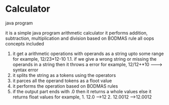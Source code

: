 # Calculator
java program


it is a simple java program
arithmetic calculator
it performs addition, subtraction, multiplication and division based on BODMAS rule
all oops concepts included


1. it get a arithmetic operations with operands as a string upto some range 
     for example,
          12/23*12-10
     1.1.  if we give a wrong string or missing the operands in a string then it throws a error
            for example,
                  12/12+*10
                  ---> syntax error
2.  it splits the string as a tokens using the operators
3.  it parces all the operand tokens as a floot value
4. it performs the operation based on BODMAS rules
5.  if the output part ends with .0 then it returns a whole values else it returns float values
        for example,
            1.  12.0
                  -->12
            2.  12.0012
                  -->12.0012
